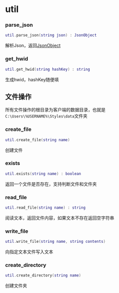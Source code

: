 # util

### parse_json
```lua
util.parse_json(string json) : JsonObject
```
解析Json，返回[JsonObject](https://www.javadoc.io/doc/com.google.code.gson/gson/latest/com.google.gson/com/google/gson/JsonObject.html)

### get_hwid
```lua
util.get_hwid(string hashKey) : string
```
生成hwid，hashKey随便填 

## 文件操作

所有文件操作的根目录为客户端的数据目录，也就是`C:\Users\%USERNAME%\Styles\data`文件夹

### create_file
```lua
util.create_file(string name)
```
创建文件

### exists
```lua
util.exists(string name) : boolean
```
返回一个文件是否存在，支持判断文件和文件夹

### read_file
```lua
util.read_file(string name) : string
```
阅读文本，返回文件内容，如果文本不存在返回空字符串

### write_file
```lua
util.write_file(string name, string contents)
```
向指定文本文件写入文本

### create_directory
```lua
util.create_directory(string name)
```
创建文件夹